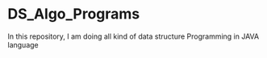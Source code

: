# DS_Algo_Programs
In this repository, I am doing all kind of data structure Programming in JAVA language
